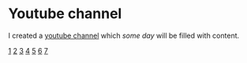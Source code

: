# Youtube channel

I created a [youtube channel](https://www.youtube.com/@Math3matik) which *some day* will be filled with content.

[1](1.pdf) [2](2.pdf) [3](3.pdf) [4](4.pdf) [5](5.pdf) [6](6.pdf) [7](7.pdf)
